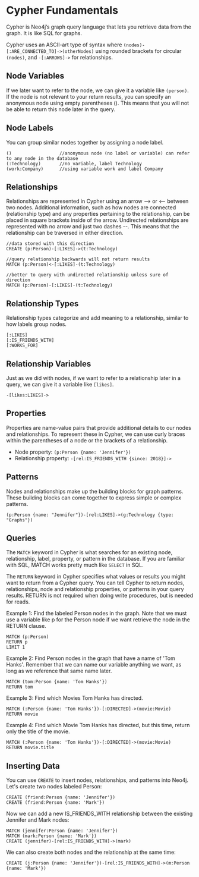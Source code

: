 # Cypher Fundamentals
Cypher is Neo4j’s graph query language that lets you retrieve data from the graph. It is like SQL for graphs.

Cypher uses an ASCII-art type of syntax where `(nodes)-[:ARE_CONNECTED_TO]->(otherNodes)` using rounded brackets for circular `(nodes)`, and `-[:ARROWS]->` for relationships.

## Node Variables
If we later want to refer to the node, we can give it a variable like `(person)`.
If the node is not relevant to your return results, you can specify an anonymous node using empty parentheses (). This means that you will not be able to return this node later in the query.

## Node Labels
You can group similar nodes together by assigning a node label.

```cypher
()                  //anonymous node (no label or variable) can refer to any node in the database
(:Technology)       //no variable, label Technology
(work:Company)      //using variable work and label Company
```

## Relationships
Relationships are represented in Cypher using an arrow --> or <-- between two nodes. Additional information, such as how nodes are connected (relationship type) and any properties pertaining to the relationship, can be placed in square brackets inside of the arrow.
Undirected relationships are represented with no arrow and just two dashes --. This means that the relationship can be traversed in either direction.

```cypher
//data stored with this direction
CREATE (p:Person)-[:LIKES]->(t:Technology)

//query relationship backwards will not return results
MATCH (p:Person)<-[:LIKES]-(t:Technology)

//better to query with undirected relationship unless sure of direction
MATCH (p:Person)-[:LIKES]-(t:Technology)
```

## Relationship Types
Relationship types categorize and add meaning to a relationship, similar to how labels group nodes.

```cypher
[:LIKES]
[:IS_FRIENDS_WITH]
[:WORKS_FOR]
```

## Relationship Variables
Just as we did with nodes, if we want to refer to a relationship later in a query, we can give it a variable like  `[likes]`.

```cypher
-[likes:LIKES]->
```

## Properties
Properties are name-value pairs that provide additional details to our nodes and relationships. To represent these in Cypher, we can use curly braces within the parentheses of a node or the brackets of a relationship.

- Node property: `(p:Person {name: 'Jennifer'})`
- Relationship property: `-[rel:IS_FRIENDS_WITH {since: 2018}]->`

## Patterns
Nodes and relationships make up the building blocks for graph patterns. These building blocks can come together to express simple or complex patterns.

```cypher
(p:Person {name: "Jennifer"})-[rel:LIKES]->(g:Technology {type: "Graphs"})
```

## Queries
The `MATCH` keyword in Cypher is what searches for an existing node, relationship, label, property, or pattern in the database. If you are familiar with SQL, MATCH works pretty much like `SELECT` in SQL.

The `RETURN` keyword in Cypher specifies what values or results you might want to return from a Cypher query. You can tell Cypher to return nodes, relationships, node and relationship properties, or patterns in your query results. RETURN is not required when doing write procedures, but is needed for reads.

Example 1: Find the labeled Person nodes in the graph. Note that we must use a variable like p for the Person node if we want retrieve the node in the RETURN clause.

```cypher
MATCH (p:Person)
RETURN p
LIMIT 1
```

Example 2: Find Person nodes in the graph that have a name of 'Tom Hanks'. Remember that we can name our variable anything we want, as long as we reference that same name later.

```cypher
MATCH (tom:Person {name: 'Tom Hanks'})
RETURN tom
```

Example 3: Find which Movies Tom Hanks has directed.

```cypher
MATCH (:Person {name: 'Tom Hanks'})-[:DIRECTED]->(movie:Movie)
RETURN movie
```

Example 4: Find which Movie Tom Hanks has directed, but this time, return only the title of the movie.

```cypher
MATCH (:Person {name: 'Tom Hanks'})-[:DIRECTED]->(movie:Movie)
RETURN movie.title
```

## Inserting Data
You can use `CREATE` to insert nodes, relationships, and patterns into Neo4j.
Let's create two nodes labeled Person:

```cypher
CREATE (friend:Person {name: 'Jennifer'})
CREATE (friend:Person {name: 'Mark'})
```

Now we can add a new IS_FRIENDS_WITH relationship between the existing Jennifer and Mark nodes:

```cypher
MATCH (jennifer:Person {name: 'Jennifer'})
MATCH (mark:Person {name: 'Mark'})
CREATE (jennifer)-[rel:IS_FRIENDS_WITH]->(mark)
```

We can also create both nodes and the relationship at the same time:

```cypher
CREATE (j:Person {name: 'Jennifer'})-[rel:IS_FRIENDS_WITH]->(m:Person {name: 'Mark'})
```
